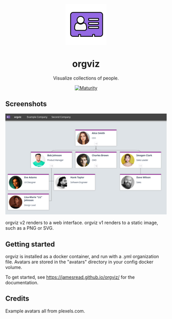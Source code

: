 <div align = "center">
  <img alt = "project logo" src = "logo.png" width = "128" />
  <h1>orgviz</h1>

  Visualize collections of people.

[![Maturity](https://img.shields.io/badge/maturity-Sandbox-yellow)](#none)

</div>

## Screenshots

![Screenshot 1](var/marketing/screenshot1.png)

orgviz v2 renders to a web interface.
orgviz v1 renders to a static image, such as a PNG or SVG.

## Getting started

orgviz is installed as a docker container, and run with a .yml organization file. Avatars are stored in the "avatars" directory in your config docker volume.

To get started, see https://jamesread.github.io/orgviz/ for the documentation.

## Credits

Example avatars all from plexels.com.
